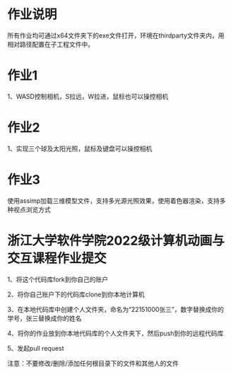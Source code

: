 # 作业说明
所有作业均可通过x64文件夹下的exe文件打开，环境在thirdparty文件夹内，用相对路径配置在子工程文件中。


# 作业1

1、WASD控制相机，S拉远，W拉进，鼠标也可以操控相机

# 作业2

1、实现三个球及太阳光照，鼠标及键盘可以操控相机

# 作业3
使用assimp加载三维模型文件，支持多光源光照效果，使用着色器渲染，支持多种视点浏览方式

# 浙江大学软件学院2022级计算机动画与交互课程作业提交

1、将这个代码库fork到你自己的账户

2、将你自己账户下的代码库clone到你本地计算机

3、在本地代码库中创建个人文件夹，命名为“22151000张三”，数字替换成你的学号，张三替换成你的姓名

4、将你的作业放到你本地代码库的个人文件夹下，然后push到你的远程代码库

5、发起pull request

注意：不要修改/删除/添加任何根目录下的文件和其他人的文件
